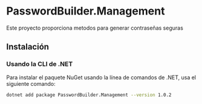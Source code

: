 # PasswordBuilder.Management
Este proyecto proporciona metodos para generar contraseñas seguras

## Instalación

### Usando la CLI de .NET

Para instalar el paquete NuGet usando la línea de comandos de .NET, usa el siguiente comando:

```bash
dotnet add package PasswordBuilder.Management --version 1.0.2
